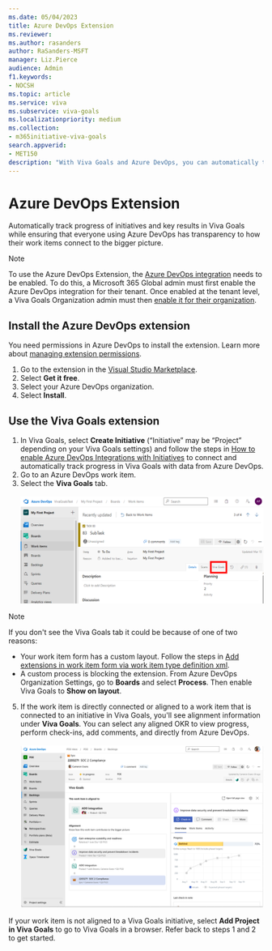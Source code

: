 ```yaml
---
ms.date: 05/04/2023
title: Azure DevOps Extension
ms.reviewer: 
ms.author: rasanders
author: RaSanders-MSFT
manager: Liz.Pierce
audience: Admin
f1.keywords:
- NOCSH
ms.topic: article
ms.service: viva
ms.subservice: viva-goals
ms.localizationpriority: medium
ms.collection:  
- m365initiative-viva-goals  
search.appverid:
- MET150
description: "With Viva Goals and Azure DevOps, you can automatically track progress of initiatives and key results in Viva Goals while ensuring that everyone using Azure DevOps has transparency to how their work items connect to the bigger picture. "
---
```


# Azure DevOps Extension

Automatically track progress of initiatives and key results in Viva Goals while ensuring that everyone using Azure DevOps has transparency to how their work items connect to the bigger picture.

> [!NOTE]
> To use the Azure DevOps Extension, the [Azure DevOps integration](/Viva/goals/azure-devops-integration) needs to be enabled. To do this, a Microsoft 365 Global admin must first enable the Azure DevOps integration for their tenant. Once enabled at the tenant level, a Viva Goals Organization admin must then [enable it for their organization](/viva/goals/vg-integrations-administration-overview).

## Install the Azure DevOps extension
You need permissions in Azure DevOps to install the extension. Learn more about [managing extension permissions](/azure/devops/marketplace/grant-permissions).

1. Go to the extension in the [Visual Studio Marketplace](https://marketplace.visualstudio.com/items?itemName=VivaGoals.viva-goals).
1. Select **Get it free**.
1. Select your Azure DevOps organization.
1. Select **Install**.

## Use the Viva Goals extension
1. In Viva Goals, select **Create Initiative** (“Initiative” may be “Project” depending on your Viva Goals settings) and follow the steps in [How to enable Azure DevOps Integrations with Initiatives](/viva/goals/azure-devops-integration#how-to-enable-azure-devops-integration-with-initiative) to connect and automatically track progress in Viva Goals with data from Azure DevOps.
3. Go to an Azure DevOps work item.
4. Select the **Viva Goals** tab.<br><br />
![Work item showing Viva Goals tab](../media/goals/AZ1.png)
> [!NOTE]
> If you don't see the Viva Goals tab it could be because of one of two reasons:
>
> - Your work item form has a custom layout. Follow the steps in [Add extensions in work item form via work item type definition xml](/azure/devops/extend/develop/configure-workitemform-extensions).
> - A custom process is blocking the extension. From Azure DevOps Organization Settings, go to **Boards** and select **Process**. Then enable Viva Goals to **Show on layout**.

5. If the work item is directly connected or aligned to a work item that is connected to an initiative in Viva Goals, you'll see alignment information under **Viva Goals**. You can select any aligned OKR to view progress, perform check-ins, add comments, and directly from Azure DevOps.<br><br/>
![Work item showing alignment information](../media/goals/AZ2.png)

If your work item is not aligned to a Viva Goals initiative, select **Add Project in Viva Goals** to go to Viva Goals in a browser. Refer back to steps 1 and 2 to get started.